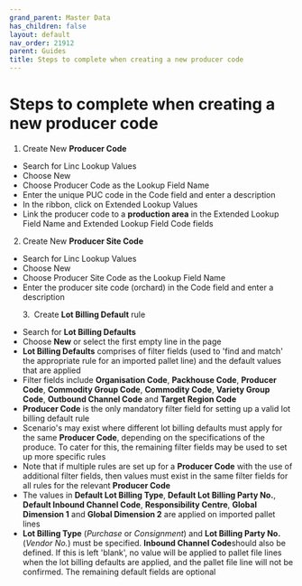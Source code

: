 ```yaml
---
grand_parent: Master Data
has_children: false
layout: default
nav_order: 21912
parent: Guides
title: Steps to complete when creating a new producer code
---
```


# Steps to complete when creating a new producer code

1. Create New **Producer Code**
* Search for Linc Lookup Values
* Choose New
* Choose Producer Code as the Lookup Field Name
* Enter the unique PUC code in the Code field and enter a description
* In the ribbon, click on Extended Lookup Values
* Link the producer code to a **production area** in the Extended Lookup Field Name and Extended Lookup Field Code fields


 2. Create New **Producer Site Code**

* Search for Linc Lookup Values
* Choose New
* Choose Producer Site Code as the Lookup Field Name
* Enter the producer site code (orchard) in the Code field and enter a description




      3.  Create **Lot Billing Default** rule

* Search for **Lot Billing Defaults**
* Choose **New** or select the first empty line in the page
* **Lot Billing Defaults** comprises of filter fields (used to 'find and match' the appropriate rule for an imported pallet line) and the default values that are applied
* Filter fields include **Organisation Code**, **Packhouse Code**, **Producer Code**, **Commodity Group Code**, **Commodity Code**, **Variety Group Code**, **Outbound Channel Code** and **Target Region Code**
* **Producer Code** is the only mandatory filter field for setting up a valid lot billing default rule
* Scenario's may exist where different lot billing defaults must apply for the same **Producer Code**, depending on the specifications of the produce. To cater for this, the remaining filter fields may be used to set up more specific rules
* Note that if multiple rules are set up for a **Producer Code** with the use of additional filter fields, then values must exist in the same filter fields for all rules for the relevant **Producer Code**
* The values in **Default Lot Billing Type**, **Default Lot Billing Party No.**, **Default Inbound Channel Code**, **Responsibility Centre**, **Global Dimension 1** and **Global Dimension 2** are applied on imported pallet lines
* **Lot Billing Type** (*Purchase* or *Consignment*) and **Lot Billing Party No.** (*Vendor No.*) must be specified. **Inbound Channel Code**should also be defined. If this is left 'blank', no value will be applied to pallet file lines when the lot billing defaults are applied, and the pallet file line will not be confirmed. The remaining default fields are optional